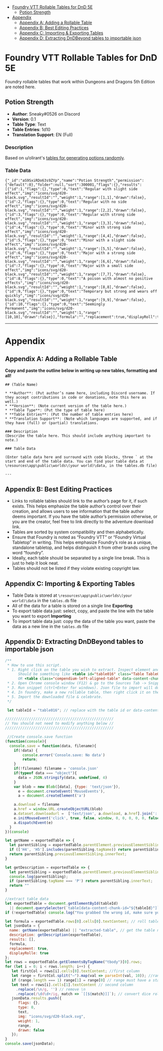 <!--tl=2-->
<!--ts-->
   * [Foundry VTT Rollable Tables for DnD 5E](#foundry-vtt-rollable-tables-for-dnd-5e)
      * [Potion Strength](#potion-strength)
   * [Appendix](#appendix)
      * [Appendix A: Adding a Rollable Table](#appendix-a-adding-a-rollable-table)
      * [Appendix B: Best Editing Practices](#appendix-b-best-editing-practices)
      * [Appendix C: Importing &amp; Exporting Tables](#appendix-c-importing--exporting-tables)
      * [Appendix D: Extracting DnDBeyond tables to importable json](#appendix-d-extracting-dndbeyond-tables-to-importable-json)
<!--te-->

# Foundry VTT Rollable Tables for DnD 5E

Foundry rollable tables that work within Dungeons and Dragons 5th Edition are noted here.

## Potion Strength

* **Author**: Sneaky#0526 on Discord
* **Version**: 0.1
* **Table Type**: Text
* **Table Entries**: 1d10
* **Translation Support**: EN (Full)

### Description
Based on u/olirant's [tables for generating potions randomly](https://www.reddit.com/r/DnDBehindTheScreen/comments/4btnkc/random_potions_table/).

### Table Data

```
{"_id":"aS9SxiRDo63s9ZYp","name":"Potion Strength","permission":{"default":0},"folder":null,"sort":300001,"flags":{},"results":[{"id":1,"flags":{},"type":0,"text":"Regular with slight side effect","img":"icons/svg/d20-black.svg","resultId":"","weight":1,"range":[1,1],"drawn":false},{"id":2,"flags":{},"type":0,"text":"Regular with no side effect","img":"icons/svg/d20-black.svg","resultId":"","weight":1,"range":[2,2],"drawn":false},{"id":3,"flags":{},"type":0,"text":"Regular with strong side effect","img":"icons/svg/d20-black.svg","resultId":"","weight":1,"range":[3,3],"drawn":false},{"id":4,"flags":{},"type":0,"text":"Minor with strong side effect","img":"icons/svg/d20-black.svg","resultId":"","weight":1,"range":[4,4],"drawn":false},{"id":5,"flags":{},"type":0,"text":"Minor with a slight side effect","img":"icons/svg/d20-black.svg","resultId":"","weight":1,"range":[5,5],"drawn":false},{"id":6,"flags":{},"type":0,"text":"Major with a strong side effect","img":"icons/svg/d20-black.svg","resultId":"","weight":1,"range":[6,6],"drawn":false},{"id":7,"flags":{},"type":0,"text":"Major with a small side effect","img":"icons/svg/d20-black.svg","resultId":"","weight":1,"range":[7,7],"drawn":false},{"id":8,"flags":{},"type":0,"text":"A poison with almost no positive effects","img":"icons/svg/d20-black.svg","resultId":"","weight":1,"range":[8,8],"drawn":false},{"id":9,"flags":{},"type":0,"text":"Temporary but strong and wears off quickly","img":"icons/svg/d20-black.svg","resultId":"","weight":1,"range":[9,9],"drawn":false},{"id":10,"flags":{},"type":0,"text":"Seemingly Permanent","img":"icons/svg/d20-black.svg","resultId":"","weight":1,"range":[10,10],"drawn":false}],"formula":"","replacement":true,"displayRoll":true}
```

---

# Appendix

## Appendix A: Adding a Rollable Table

**Copy and paste the outline below in writing up new tables, formatting and all!**
```
## (Table Name)

* **Author**: (Put author’s name here, including Discord username. If they accept contributions in code or donations, note this here as well.)
* **Version**: (Note current version of the table here.)
* **Table Type**: (Put the type of table here)
* **Table Entries**: (Put the number of table entries here)
* **Translation Support**: (Note which languages are supported, and if they have (full) or (partial) translations.

### Description
(Describe the table here. This should include anything important to note.)

### Table Data

(Enter table data here and surround with code blocks, three ` at the start and end of the table data. You can find your table data at \resources\app\public\worlds\(your world)\data, in the tables.db file)

---
```

## Appendix B: Best Editing Practices

- Links to rollable tables should link to the author’s page for it, if such exists. This helps emphasize the table author’s control over their creation, and allows users to see information that the table author deems important. If you have the table author’s permission otherwise, or you are the creator, feel free to link directly to the adventure download link. 
- Tables are sorted by system compatibility and then alphabetically.
- Ensure that Foundry is noted as “Foundry VTT” or “Foundry Virtual Tabletop” in writing. This helps emphasize Foundry’s role as a unique, standalone tabletop, and helps distinguish it from other brands using the word “foundry”.   
- Ideally, each table should be separated by a single line break. This is just to help it look neat. 
- Tables should not be listed if they violate existing copyright law.

## Appendix C: Importing & Exporting Tables

- Table Data is stored at `\resources\app\public\worlds\(your world)\data` in the `tables.db` file
- All of the data for a table is stored on a single line
**Exporting**
- To export table data just: select, copy, and paste the line with the table you want to export
**Importing**
- To import table data just: copy the data of the table you want, paste the data as a new line in the `tables.db` file

## Appendix D: Extracting DnDBeyond tables to importable json

```javascript
/**
 * How to use this script.
 * 1. Right click on the table you wish to extract. Inspect element and grab the table id or the data-content-chunk-id
      Should be something like <table id="table016" class="Table TableOverride-1">
      OR <table class="compendium-left-aligned-table" data-content-chunk-id="85e84434-84db-4247-a0da-b00a556756f2">
 * 2. Open Chrome console window (F12) & go to the Sources Tab -> Snippets -> new snippet and paste this file in there.
 * 3. Run snippet (ctrl+Enter for windows). Json file to import will download.
 * 4. In foundry, make a new rollable table, then right click it on the sidebar and do an import.
 * 5. Import the downloaded file & celebrate.
 */

 let tableId = "table016"; // replace with the table id or data-content-chunk-id

//////////////////////////////////////////////////
// You should not need to modify anything below //
//////////////////////////////////////////////////

 //Create console.save function
(function(console){
  console.save = function(data, filename){
    if(!data) {
        console.error('Console.save: No data')
        return;
    }
    if(!filename) filename = 'console.json'
    if(typeof data === "object"){
      data = JSON.stringify(data, undefined, 4)
    }
    var blob = new Blob([data], {type: 'text/json'}),
      e = document.createEvent('MouseEvents'),
      a = document.createElement('a')

    a.download = filename
    a.href = window.URL.createObjectURL(blob)
    a.dataset.downloadurl =  ['text/json', a.download, a.href].join(':')
    e.initMouseEvent('click', true, false, window, 0, 0, 0, 0, 0, false, false, false, false, 0, null)
    a.dispatchEvent(e)
  }
})(console)

let getName = exportedTable => {
  let parentSibling = exportedTable.parentElement.previousElementSibling;
  if (['H4', 'H5'].includes(parentSibling.tagName)) return parentSibling.innerText;
  return parentSibling.previousElementSibling.innerText;
}

let getDescription = exportedTable => {
  let parentSibling = exportedTable.parentElement.previousElementSibling;
  console.log(parentSibling);
  if (parentSibling.tagName === 'P') return parentSibling.innerText;
  return ""
}

//extract table data
let exportedTable = document.getElementById(tableId)
  || document.querySelector(`table[data-content-chunk-id="${tableId}"]`);
if (!exportedTable) console.log("You grabbed the wrong id, make sure you are getting one for a table!");

let formula = exportedTable.rows[0].cells[0].textContent; // roll table formula. This is the top most right corner of the table.
let jsonData = {
  name: getName(exportedTable) || "extracted-table", // get the table name
  description: getDescription(exportedTable),
  results: [],
  formula,
  replacement: true,
  displayRolle: true
};
let rows = exportedTable.getElementsByTagName("tbody")[0].rows;
for (let i = 0; i < rows.length; i++) {
   let firstCol = rows[i].cells[0].textContent; //first column
   let range = firstCol.split("–").map(val => parseInt(val, 10)); //range of roll results. first column
   if (range.length === 1) range[1] = range[0] // range must have a start and end, even if they are the same.
   let text = rows[i].cells[1].textContent // second column
     .replace(/\n/g, '') // remove \n
     .replace(/\dd\d+/ig, match => `[[${match}]]`); // convert dice rolls.
   jsonData.results.push({
      flags: {},
      type: 0,
      text,
      img: "icons/svg/d20-black.svg",
      weight: 1,
      range,
      drawn: false
   });
}
console.save(jsonData);
```